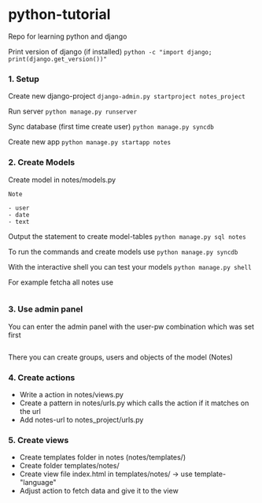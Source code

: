 python-tutorial
===============

Repo for learning python and django

Print version of django (if installed)
```python -c "import django; print(django.get_version())"```

### 1. Setup

Create new django-project
```django-admin.py startproject notes_project```

Run server
```python manage.py runserver```

Sync database (first time create user)
```python manage.py syncdb```

Create new app
```python manage.py startapp notes```

### 2. Create Models

Create model in  notes/models.py

```
Note

- user
- date
- text
```

Output the statement to create model-tables
```python manage.py sql notes```

To run the commands and create models use
```python manage.py syncdb```

With the interactive shell you can test your models
```python manage.py shell```

For example fetcha all notes use
```Note.objects.all()
```


### 3. Use admin panel

You can enter the admin panel with the user-pw combination which was set first
```http://localhost:8000/admin
```

There you can create groups, users and objects of the model (Notes)

### 4. Create actions

- Write a action in notes/views.py
- Create a pattern in notes/urls.py which calls the action if it matches on the url
- Add notes-url to notes_project/urls.py

### 5. Create views

- Create templates folder in notes (notes/templates/)
- Create folder templates/notes/
- Create view file index.html in templates/notes/ -> use template-"language"
- Adjust action to fetch data and give it to the view
